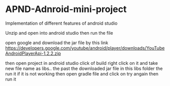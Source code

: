 # APND-Adnroid-mini-project
Implementation of different features of android studio

Unzip and open into android studio
then run the file 

open google and download the jar file by this link https://developers.google.com/youtube/android/player/downloads/YouTubeAndroidPlayerApi-1.2.2.zip

then open project in android studio click of build right click on it and take new file name as libs..
the past the downloaded jar file in this libs folder
the run it
if it is not working then open gradle file and click on try angain then run it


